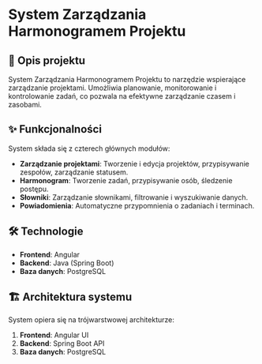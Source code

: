 # System Zarządzania Harmonogramem Projektu


## 📖 Opis projektu
System Zarządzania Harmonogramem Projektu to narzędzie wspierające zarządzanie projektami. Umożliwia planowanie, monitorowanie i kontrolowanie zadań, co pozwala na efektywne zarządzanie czasem i zasobami.

## ✨ Funkcjonalności
System składa się z czterech głównych modułów:
- **Zarządzanie projektami**: Tworzenie i edycja projektów, przypisywanie zespołów, zarządzanie statusem.
- **Harmonogram**: Tworzenie zadań, przypisywanie osób, śledzenie postępu.
- **Słowniki**: Zarządzanie słownikami, filtrowanie i wyszukiwanie danych.
- **Powiadomienia**: Automatyczne przypomnienia o zadaniach i terminach.

## 🛠 Technologie
- **Frontend**: Angular
- **Backend**: Java (Spring Boot)
- **Baza danych**: PostgreSQL

## 🏗 Architektura systemu
System opiera się na trójwarstwowej architekturze:
1. **Frontend**: Angular UI
2. **Backend**: Spring Boot API
3. **Baza danych**: PostgreSQL

